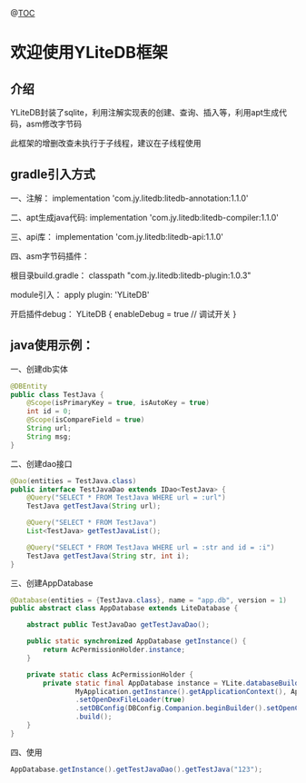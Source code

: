 @[TOC](YLiteDB框架)

# 欢迎使用YLiteDB框架


## 介绍

YLiteDB封装了sqlite，利用注解实现表的创建、查询、插入等，利用apt生成代码，asm修改字节码

此框架的增删改查未执行于子线程，建议在子线程使用

## gradle引入方式
 一、注解：
 implementation 'com.jy.litedb:litedb-annotation:1.1.0'

 二、apt生成java代码:
 implementation 'com.jy.litedb:litedb-compiler:1.1.0'

 三、api库：
 implementation 'com.jy.litedb:litedb-api:1.1.0'

 四、asm字节码插件：

 根目录build.gradle：
 classpath "com.jy.litedb:litedb-plugin:1.0.3"

 module引入：
 apply plugin: 'YLiteDB'

 开启插件debug：
 YLiteDB {
     enableDebug = true // 调试开关
 }

## java使用示例：

一、创建db实体

```Java
@DBEntity
public class TestJava {
    @Scope(isPrimaryKey = true, isAutoKey = true)
    int id = 0;
    @Scope(isCompareField = true)
    String url;
    String msg;
}
```

二、创建dao接口

```Java
@Dao(entities = TestJava.class)
public interface TestJavaDao extends IDao<TestJava> {
    @Query("SELECT * FROM TestJava WHERE url = :url")
    TestJava getTestJava(String url);

    @Query("SELECT * FROM TestJava")
    List<TestJava> getTestJavaList();

    @Query("SELECT * FROM TestJava WHERE url = :str and id = :i")
    TestJava getTestJava(String str, int i);
}
```

三、创建AppDatabase

```Java
@Database(entities = {TestJava.class}, name = "app.db", version = 1)
public abstract class AppDatabase extends LiteDatabase {

    abstract public TestJavaDao getTestJavaDao();

    public static synchronized AppDatabase getInstance() {
        return AcPermissionHolder.instance;
    }

    private static class AcPermissionHolder {
        private static final AppDatabase instance = YLite.databaseBuilder(
                MyApplication.getInstance().getApplicationContext(), AppDatabase.class)
                .setOpenDexFileLoader(true)
                .setDBConfig(DBConfig.Companion.beginBuilder().setOpenCache(true).build())
                .build();
    }
}
```

四、使用

```Java
AppDatabase.getInstance().getTestJavaDao().getTestJava("123");
```






